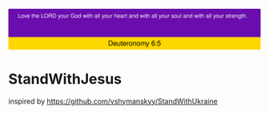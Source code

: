 [![](https://raw.githubusercontent.com/RightInChrist/StandWithJesus/main/banner_deuteronomy_6-5_NIV.svg)](https://github.com/RightInChrist/StandWithJesus)

# StandWithJesus
inspired by https://github.com/vshymanskyy/StandWithUkraine
